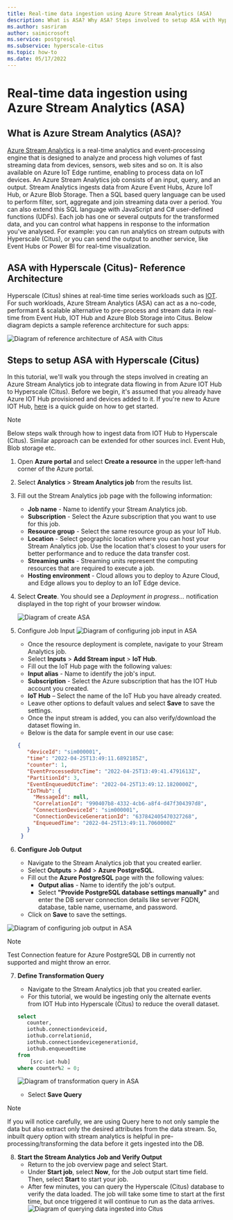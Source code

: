 ```yaml
---
title: Real-time data ingestion using Azure Stream Analytics (ASA)
description: What is ASA? Why ASA? Steps involved to setup ASA with Hypercale (Citus).
ms.author: sasriram
author: saimicrosoft
ms.service: postgresql
ms.subservice: hyperscale-citus
ms.topic: how-to
ms.date: 05/17/2022
---
```


# Real-time data ingestion using Azure Stream Analytics (ASA)

## What is Azure Stream Analytics (ASA)?

[Azure Stream Analytics](https://azure.microsoft.com/services/stream-analytics/#features) is a real-time analytics and event-processing engine that is designed to analyze and process high volumes of fast streaming data from devices, sensors, web sites and so on. It is also available on Azure IoT Edge runtime, enabling to process data on IoT devices.
An Azure Stream Analytics job consists of an input, query, and an output. Stream Analytics ingests data from Azure Event Hubs, Azure IoT Hub, or Azure Blob Storage.  Then a SQL based query language can be used to perform filter, sort, aggregate and join streaming data over a period. You can also extend this SQL language with JavaScript and C# user-defined functions (UDFs). 
Each job has one or several outputs for the transformed data, and you can control what happens in response to the information you've analysed. For example: you can run analytics on stream outputs with Hyperscale (Citus), or you can send the output to another service, like Event Hubs or Power BI for real-time visualization.
 
## ASA with Hyperscale (Citus)- Reference Architecture
 
Hyperscale (Citus) shines at real-time time series workloads such as [IOT](howto-build-scalable-apps-model-high-throughput.md). For such workloads, Azure Stream Analytics (ASA) can act as a no-code, performant & scalable alternative to pre-process and stream data in real-time from Event Hub, IOT Hub and Azure Blob Storage into Citus.
Below diagram depicts a sample reference architecture for such apps:

![Diagram of reference architecture of ASA with Citus](../media/howto-hyperscale-ingestion/01-ASA-reference-arch.png)

## Steps to setup ASA with Hyperscale (Citus)
In this tutorial, we'll walk you through the steps involved in creating an Azure Stream Analytics job to integrate data flowing in from Azure IOT Hub to Hyperscale (Citus).
Before we begin, it's assumed that you already have Azure IOT Hub provisioned and devices added to it. If you're new to Azure IOT Hub, [here](../../iot-hub/iot-concepts-and-iot-hub.md) is a quick guide on how to get started.

> [!NOTE]
>
> Below steps walk through how to ingest data from IOT Hub to Hyperscale (Citus). 
> Similar approach can be extended for other sources incl. Event Hub, Blob storage etc.

1. Open **Azure portal** and select **Create a resource** in the upper left-hand corner of the Azure portal.
2. Select **Analytics** > **Stream Analytics job** from the results list.
3. Fill out the Stream Analytics job page with the following information:
   * **Job name** - Name to identify your Stream Analytics job.
   *  **Subscription** - Select the Azure subscription that you want to use for this job.
   *  **Resource group** - Select the same resource group as your IoT Hub.
   *  **Location** - Select geographic location where you can host your Stream Analytics job. Use the location that's closest to your users for better performance and to reduce the data transfer cost.    
   *  **Streaming units** - Streaming units represent the computing resources that are required to execute a job.
   *  **Hosting environment** - Cloud allows you to deploy to Azure Cloud, and Edge allows you to deploy to an IoT Edge device.
4. Select **Create**. You should see a *Deployment in progress...* notification displayed in the top right of your browser window.

   ![Diagram of create ASA](../media/howto-hyperscale-ingestion/02-ASA-create.png)

5. Configure Job Input
   ![Diagram of configuring job input in ASA](../media/howto-hyperscale-ingestion/03-ASA-input.png)
   * Once the resource deployment is complete, navigate to your Stream Analytics job. 
   * Select **Inputs** > **Add Stream input** > **IoT Hub**.
   * Fill out the IoT Hub page with the following values:
   * **Input alias** - Name to identify the job's input.
   * **Subscription** - Select the Azure subscription that has the IOT Hub account you created.
   * **IoT Hub** – Select the name of the IoT Hub you have already created.
   * Leave other options to default values and select **Save** to save the settings.
   * Once the input stream is added, you can also verify/download the dataset flowing in. 
   * Below is the data for sample event in our use case:

   ```json
   {
      "deviceId": "sim000001",
      "time": "2022-04-25T13:49:11.6892185Z",
      "counter": 1,
      "EventProcessedUtcTime": "2022-04-25T13:49:41.4791613Z",
      "PartitionId": 3,
      "EventEnqueuedUtcTime": "2022-04-25T13:49:12.1820000Z",
      "IoTHub": {
        "MessageId": null,
        "CorrelationId": "990407b8-4332-4cb6-a8f4-d47f304397d8",
        "ConnectionDeviceId": "sim000001",
        "ConnectionDeviceGenerationId": "637842405470327268",
        "EnqueuedTime": "2022-04-25T13:49:11.7060000Z"
      }
    }
   ```

6. **Configure Job Output**
    * Navigate to the Stream Analytics job that you created earlier.
    * Select **Outputs** > **Add** > **Azure PostgreSQL**.
    * Fill out the **Azure PostgreSQL** page with the following values:
        * **Output alias** - Name to identify the job's output.
        * Select **"Provide PostgreSQL database settings manually"** and enter the DB server connection details like server FQDN, database, table name, username, and password.
    * Click on **Save** to save the settings.

![Diagram of configuring job output in ASA](../media/howto-hyperscale-ingestion/04-ASA-output.png)
 
> [!NOTE]
> Test Connection feature for Azure PostgreSQL DB in currently not supported and might throw an error.

7. **Define Transformation Query**
    * Navigate to the Stream Analytics job that you created earlier.
    * For this tutorial, we would be ingesting only the alternate events from IOT Hub into Hyperscale (Citus) to reduce the overall dataset.
    ```sql
    select
       counter,
       iothub.connectiondeviceid,
       iothub.correlationid,
       iothub.connectiondevicegenerationid,
       iothub.enqueuedtime
    from
        [src-iot-hub]
    where counter%2 = 0;
    ```
    ![Diagram of transformation query in ASA](../media/howto-hyperscale-ingestion/05-ASA-transformation-query.png)
    
   * Select **Save Query**

> [!NOTE]
> If you will notice carefully, we are using Query here to not only sample the data but also extract only the desired attributes from the data stream.
> So, inbuilt query option with stream analytics is helpful in pre-processing/transforming the data before it gets ingested into the DB.

8. **Start the Stream Analytics Job and Verify Output**
    * Return to the job overview page and select Start.
    * Under **Start job**, select **Now**, for the Job output start time field. Then, select **Start** to start your job.
    * After few minutes, you can query the Hyperscale (Citus) database to verify the data loaded. The job will take some time to start at the first time, but once triggered it will continue to run as the data arrives.
![Diagram of querying data ingested into Citus](../media/howto-hyperscale-ingestion/06-ASA-postgres-query.png)